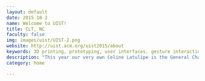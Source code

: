 ```yaml
---
layout: default
date: 2015-10-3
name: Welcome to UIST!
title: CLT, NC
faculty: false
img: images/uist/UIST-2.png
website: http://uist.acm.org/uist2015/about
keywords: 3D printing, prototyping, user interfaces, gesture interaction
description: "This year our very own Celine Latulipe is the General Chair for the UIST conference that is being hosted in Charlotte, NC. We couldn't be more proud!"
category: home

---
```

